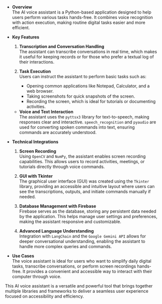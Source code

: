 - **Overview**  
  The AI voice assistant is a Python-based application designed to help users perform various tasks hands-free. It combines voice recognition with action execution, making routine digital tasks easier and more efficient.

- **Key Features**  
  1. **Transcription and Conversation Handling**  
     The assistant can transcribe conversations in real time, which makes it useful for keeping records or for those who prefer a textual log of their interactions.

  2. **Task Execution**  
     Users can instruct the assistant to perform basic tasks such as:
       - Opening common applications like Notepad, Calculator, and a web browser.
       - Taking screenshots for quick snapshots of the screen.
       - Recording the screen, which is ideal for tutorials or documenting activities.

  - **Voice and Text Interaction**  
     The assistant uses the `pyttsx3` library for text-to-speech, making responses clear and interactive. `speech_recognition` and `pyaudio` are used for converting spoken commands into text, ensuring commands are accurately understood.

- **Technical Integrations**  
  1. **Screen Recording**  
     Using `OpenCV` and `NumPy`, the assistant enables screen recording capabilities. This allows users to record activities, meetings, or tutorials directly through voice commands.

  2. **GUI with Tkinter**  
     The graphical user interface (GUI) was created using the `Tkinter` library, providing an accessible and intuitive layout where users can see the transcriptions, outputs, and initiate commands manually if needed.

  3. **Database Management with Firebase**  
     Firebase serves as the database, storing any persistent data needed by the application. This helps manage user settings and preferences, making the assistant responsive and customizable.

  4. **Advanced Language Understanding**  
     Integration with `LangChain` and the `Google Gemini API` allows for deeper conversational understanding, enabling the assistant to handle more complex queries and commands.

- **Use Cases**  
  The voice assistant is ideal for users who want to simplify daily digital tasks, transcribe conversations, or perform screen recordings hands-free. It provides a convenient and accessible way to interact with their computer through voice. 

This AI voice assistant is a versatile and powerful tool that brings together multiple libraries and frameworks to deliver a seamless user experience focused on accessibility and efficiency.

